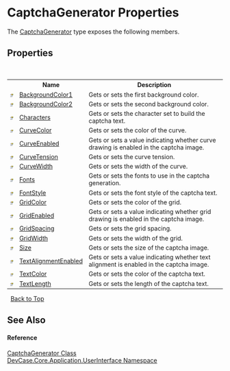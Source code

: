 # CaptchaGenerator Properties
 

The <a href="T_DevCase_Core_Application_UserInterface_CaptchaGenerator">CaptchaGenerator</a> type exposes the following members.


## Properties
&nbsp;<table><tr><th></th><th>Name</th><th>Description</th></tr><tr><td>![Public property](media/pubproperty.gif "Public property")</td><td><a href="P_DevCase_Core_Application_UserInterface_CaptchaGenerator_BackgroundColor1">BackgroundColor1</a></td><td>
Gets or sets the first background color.</td></tr><tr><td>![Public property](media/pubproperty.gif "Public property")</td><td><a href="P_DevCase_Core_Application_UserInterface_CaptchaGenerator_BackgroundColor2">BackgroundColor2</a></td><td>
Gets or sets the second background color.</td></tr><tr><td>![Public property](media/pubproperty.gif "Public property")</td><td><a href="P_DevCase_Core_Application_UserInterface_CaptchaGenerator_Characters">Characters</a></td><td>
Gets or sets the character set to build the captcha text.</td></tr><tr><td>![Public property](media/pubproperty.gif "Public property")</td><td><a href="P_DevCase_Core_Application_UserInterface_CaptchaGenerator_CurveColor">CurveColor</a></td><td>
Gets or sets the color of the curve.</td></tr><tr><td>![Public property](media/pubproperty.gif "Public property")</td><td><a href="P_DevCase_Core_Application_UserInterface_CaptchaGenerator_CurveEnabled">CurveEnabled</a></td><td>
Gets or sets a value indicating whether curve drawing is enabled in the captcha image.</td></tr><tr><td>![Public property](media/pubproperty.gif "Public property")</td><td><a href="P_DevCase_Core_Application_UserInterface_CaptchaGenerator_CurveTension">CurveTension</a></td><td>
Gets or sets the curve tension.</td></tr><tr><td>![Public property](media/pubproperty.gif "Public property")</td><td><a href="P_DevCase_Core_Application_UserInterface_CaptchaGenerator_CurveWidth">CurveWidth</a></td><td>
Gets or sets the width of the curve.</td></tr><tr><td>![Public property](media/pubproperty.gif "Public property")</td><td><a href="P_DevCase_Core_Application_UserInterface_CaptchaGenerator_Fonts">Fonts</a></td><td>
Gets or sets the fonts to use in the captcha generation.</td></tr><tr><td>![Public property](media/pubproperty.gif "Public property")</td><td><a href="P_DevCase_Core_Application_UserInterface_CaptchaGenerator_FontStyle">FontStyle</a></td><td>
Gets or sets the font style of the captcha text.</td></tr><tr><td>![Public property](media/pubproperty.gif "Public property")</td><td><a href="P_DevCase_Core_Application_UserInterface_CaptchaGenerator_GridColor">GridColor</a></td><td>
Gets or sets the color of the grid.</td></tr><tr><td>![Public property](media/pubproperty.gif "Public property")</td><td><a href="P_DevCase_Core_Application_UserInterface_CaptchaGenerator_GridEnabled">GridEnabled</a></td><td>
Gets or sets a value indicating whether grid drawing is enabled in the captcha image.</td></tr><tr><td>![Public property](media/pubproperty.gif "Public property")</td><td><a href="P_DevCase_Core_Application_UserInterface_CaptchaGenerator_GridSpacing">GridSpacing</a></td><td>
Gets or sets the grid spacing.</td></tr><tr><td>![Public property](media/pubproperty.gif "Public property")</td><td><a href="P_DevCase_Core_Application_UserInterface_CaptchaGenerator_GridWidth">GridWidth</a></td><td>
Gets or sets the width of the grid.</td></tr><tr><td>![Public property](media/pubproperty.gif "Public property")</td><td><a href="P_DevCase_Core_Application_UserInterface_CaptchaGenerator_Size">Size</a></td><td>
Gets or sets the size of the captcha image.</td></tr><tr><td>![Public property](media/pubproperty.gif "Public property")</td><td><a href="P_DevCase_Core_Application_UserInterface_CaptchaGenerator_TextAlignmentEnabled">TextAlignmentEnabled</a></td><td>
Gets or sets a value indicating whether text alignment is enabled in the captcha image.</td></tr><tr><td>![Public property](media/pubproperty.gif "Public property")</td><td><a href="P_DevCase_Core_Application_UserInterface_CaptchaGenerator_TextColor">TextColor</a></td><td>
Gets or sets the color of the captcha text.</td></tr><tr><td>![Public property](media/pubproperty.gif "Public property")</td><td><a href="P_DevCase_Core_Application_UserInterface_CaptchaGenerator_TextLength">TextLength</a></td><td>
Gets or sets the length of the captcha text.</td></tr></table>&nbsp;
<a href="#captchagenerator-properties">Back to Top</a>

## See Also


#### Reference
<a href="T_DevCase_Core_Application_UserInterface_CaptchaGenerator">CaptchaGenerator Class</a><br /><a href="N_DevCase_Core_Application_UserInterface">DevCase.Core.Application.UserInterface Namespace</a><br />